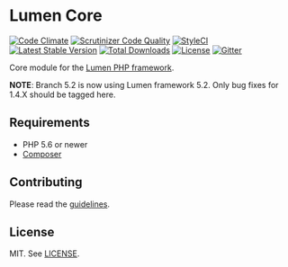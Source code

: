 # Lumen Core

[![Code Climate](https://codeclimate.com/github/nordsoftware/lumen-core/badges/gpa.svg)](https://codeclimate.com/github/nordsoftware/lumen-core)
[![Scrutinizer Code Quality](https://scrutinizer-ci.com/g/nordsoftware/lumen-core/badges/quality-score.png?b=master)](https://scrutinizer-ci.com/g/nordsoftware/lumen-core/?branch=master)
[![StyleCI](https://styleci.io/repos/37920879/shield?style=flat)](https://styleci.io/repos/37920879)
[![Latest Stable Version](https://poser.pugx.org/nordsoftware/lumen-core/version)](https://packagist.org/packages/nordsoftware/lumen-core)
[![Total Downloads](https://poser.pugx.org/nordsoftware/lumen-core/downloads)](https://packagist.org/packages/nordsoftware/lumen-core)
[![License](https://img.shields.io/badge/license-MIT-blue.svg)](LICENSE)
[![Gitter](https://img.shields.io/gitter/room/norsoftware/open-source.svg?maxAge=2592000)](https://gitter.im/nordsoftware/open-source)

Core module for the [Lumen PHP framework](http://lumen.laravel.com/).

**NOTE**: Branch 5.2 is now using Lumen framework 5.2. Only bug fixes for 1.4.X should be tagged here.

## Requirements

- PHP 5.6 or newer
- [Composer](http://getcomposer.org)

## Contributing

Please read the [guidelines](.github/CONTRIBUTING.md).

## License

MIT. See [LICENSE](LICENSE).
